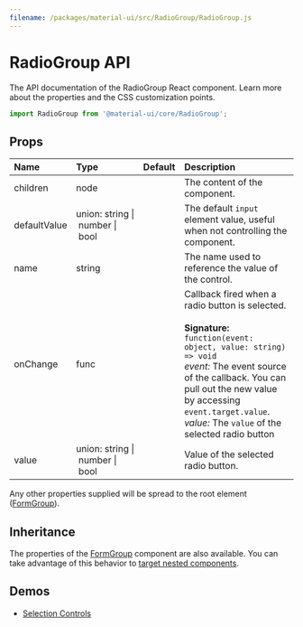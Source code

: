 ```yaml
---
filename: /packages/material-ui/src/RadioGroup/RadioGroup.js
---
```


<!--- This documentation is automatically generated, do not try to edit it. -->

# RadioGroup API

<p class="description">The API documentation of the RadioGroup React component. Learn more about the properties and the CSS customization points.</p>

```js
import RadioGroup from '@material-ui/core/RadioGroup';
```



## Props

| Name | Type | Default | Description |
|:-----|:-----|:--------|:------------|
| <span class="prop-name">children</span> | <span class="prop-type">node</span> |  | The content of the component. |
| <span class="prop-name">defaultValue</span> | <span class="prop-type">union:&nbsp;string&nbsp;&#124;<br>&nbsp;number&nbsp;&#124;<br>&nbsp;bool<br></span> |  | The default `input` element value, useful when not controlling the component. |
| <span class="prop-name">name</span> | <span class="prop-type">string</span> |  | The name used to reference the value of the control. |
| <span class="prop-name">onChange</span> | <span class="prop-type">func</span> |  | Callback fired when a radio button is selected.<br><br>**Signature:**<br>`function(event: object, value: string) => void`<br>*event:* The event source of the callback. You can pull out the new value by accessing `event.target.value`.<br>*value:* The `value` of the selected radio button |
| <span class="prop-name">value</span> | <span class="prop-type">union:&nbsp;string&nbsp;&#124;<br>&nbsp;number&nbsp;&#124;<br>&nbsp;bool<br></span> |  | Value of the selected radio button. |

Any other properties supplied will be spread to the root element ([FormGroup](/api/form-group/)).

## Inheritance

The properties of the [FormGroup](/api/form-group/) component are also available.
You can take advantage of this behavior to [target nested components](/guides/api/#spread).

## Demos

- [Selection Controls](/demos/selection-controls/)

